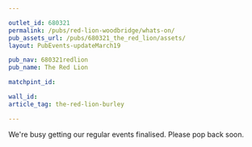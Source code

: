 ```yaml
---

outlet_id: 680321
permalink: /pubs/red-lion-woodbridge/whats-on/
pub_assets_url: /pubs/680321_the_red_lion/assets/
layout: PubEvents-updateMarch19

pub_nav: 680321redlion
pub_name: The Red Lion

matchpint_id: 

wall_id:
article_tag: the-red-lion-burley

---
```

	
We're busy getting our regular events finalised. Please pop back soon. 	
